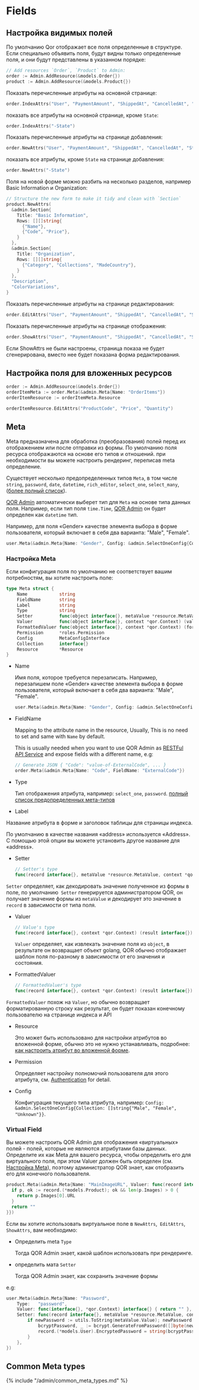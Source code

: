 # Fields

## Настройка видимых полей

По умолчанию Qor отображает все поля определенные в структуре. Если специально объявить поля, будут видны только определенные поля, и они будут представлены в указанном порядке:
```go
// Add resources `Order`, `Product` to Admin:
order := Admin.AddResource(&models.Order{})
product := Admin.AddResource(&models.Product{})
```
Показать перечисленные атрибуты на основной странице:
```go
order.IndexAttrs("User", "PaymentAmount", "ShippedAt", "CancelledAt", "State", "ShippingAddress")
```
показать все атрибуты на основной странице, кроме `State`:
```go
order.IndexAttrs("-State")
```
Показать перечисленные атрибуты на странице добавления:
```go
order.NewAttrs("User", "PaymentAmount", "ShippedAt", "CancelledAt", "State", "ShippingAddress")
```
показать все атрибуты, кроме `State` на странице добавления:
```go
order.NewAttrs("-State")
```
Поля на новой форме можно разбить на несколько разделов, например Basic Information и Organization:
```go
// Structure the new form to make it tidy and clean with `Section`
product.NewAttrs(
  &admin.Section{
    Title: "Basic Information",
    Rows: [][]string{
      {"Name"},
      {"Code", "Price"},
    }
  },
  &admin.Section{
    Title: "Organization",
    Rows: [][]string{
      {"Category", "Collections", "MadeCountry"},
    }
  },
  "Description",
  "ColorVariations",
}
```
Показать перечисленные атрибуты на странице редактирования:
```go
order.EditAttrs("User", "PaymentAmount", "ShippedAt", "CancelledAt", "State", "ShippingAddress")
```
Показать перечисленные атрибуты на странице отображения:
```go
order.ShowAttrs("User", "PaymentAmount", "ShippedAt", "CancelledAt", "State", "ShippingAddress")
```
Если ShowAttrs не были настроены, страница показа не будет сгенерирована, вместо нее будет показана форма редактирования.

## Настройка поля для вложенных ресурсов

```go
order := Admin.AddResource(&models.Order{})
orderItemMeta := order.Meta(&admin.Meta{Name: "OrderItems"})
orderItemResource := orderItemMeta.Resource

orderItemResource.EditAttrs("ProductCode", "Price", "Quantity")
```

## Meta

Meta предназначена для обработка (преобразования) полей перед их отображением или после отправки из формы. По умолчанию поля ресурса отображаются на основе его типов и отношений. при необходимости  вы можете настроить рендеринг, переписав meta определение.

Существует несколько предопределенных типов `Meta`, в том числе `string`, `password`, `date`, `datetime`, `rich_editor`, `select_one`, `select_many`, ([более полный список](#common_meta_types)).

[QOR Admin](../admin/README.md) автоматически выберет тип для `Meta` на основе типа данных поля. Например, если тип поля `time.Time`, [QOR Admin](../admin/README.md) он будет определен как `datetime` тип.

Например, для поля «Gender» качестве элемента выбора в форме пользователя, который включает в себя два варианта: "Male", "Female".

```go
user.Meta(&admin.Meta{Name: "Gender", Config: &admin.SelectOneConfig{Collection: []string{"Male", "Female"}}})
```

### Настройка Meta

Если конфигурация поля по умолчанию не соответствует вашим потребностям, вы хотите настроить поле:

```go
type Meta struct {
    Name            string
    FieldName       string
    Label           string
    Type            string
    Setter          func(object interface{}, metaValue *resource.MetaValue, context *qor.Context)
    Valuer          func(object interface{}, context *qor.Context) (value interface{})
    FormattedValuer func(object interface{}, context *qor.Context) (formattedValue interface{})
    Permission      *roles.Permission
    Config          MetaConfigInterface
    Collection      interface{}
    Resource        *Resource
}
```

* Name

  Имя поля, которое требуется перезаписать.
Например, перезапишем поле «Gender» качестве элемента выбора в форме пользователя, который включает в себя два варианта: "Male", "Female".
  ```go
  user.Meta(&admin.Meta{Name: "Gender", Config: &admin.SelectOneConfig{Collection: []string{"Male", "Female"}}})
  ```

* FieldName

  Mapping to the attribute name in the resource, Usually, This is no need to set and same with `Name` by default.

  This is usually needed when you want to use QOR Admin as [RESTFul API Service](../admin/restful_api.md) and expose fields with a different name, e.g:

  ```go
  // Generate JSON { "Code": "value-of-ExternalCode", ... }
  order.Meta(&admin.Meta{Name: "Code", FieldName: "ExternalCode"})
  ```

* Type

  Тип отображения атрибута, например: `select_one`, `password`. [полный список предопределенных мета-типов](#common_meta_types)

* Label

 Название атрибута в форме и заголовок таблицы для страницы индекса.

  По умолчанию в качестве названия «address» используется «Address». С помощью этой опции вы можете установить другое название для «address».

* Setter

  ```go
  // Setter's type
  func(record interface{}, metaValue *resource.MetaValue, context *qor.Context)
  ```

`Setter` определяет, как декодировать значение полученное из формы в поле, по умолчанию` Setter` генерируется администратором QOR, он получает значение формы из `metaValue` и декодирует это значение в` record` в зависимости от типа поля.

* <a id="valuer"></a>Valuer

  ```go
  // Value's type
  func(record interface{}, context *qor.Context) (result interface{})
  ```

  `Valuer` определяет, как извлекать значение поля из `object`, в результате он возвращает объект golang, QOR обычно отображает шаблон поля по-разному в зависимости от его значения и состояния.
* FormattedValuer

  ```go
  // FormattedValuer's type
  func(record interface{}, context *qor.Context) (result interface{})
  ```

`FormattedValuer` похож на `Valuer`, но обычно возвращает форматированную строку как результат, он будет показан конечному пользователю на странице индекса и API


* Resource

  Это может быть использовано для настройки атрибутов во вложенной форме, обычно это не нужно устанавливать, подробнее: [как настроить атрибут во вложенной форме](../metas/collection-edit.md).

* Permission

  Определяет настройку полномочий пользователя для этого атрибута, см. [Authentication](/admin/authentication.md#authorization-for-fields) for detail.

* Config

  Конфигурация текущего типа атрибута, например: `Config: &admin.SelectOneConfig{Collection: []string{"Male", "Female", "Unknown"}}`. 

### Virtual Field

Вы можете настроить QOR Admin для отображения «виртуальных» полей - полей, которые не являются атрибутами базы данных. 
Определите их как Meta для вашего ресурса, чтобы определить его для виртуального поля, при этом Valuer должен быть определен  (см. [Настройка Meta](#customize-meta)), поэтому администратор QOR знает, как отобразить его для конечного пользователя.

```go
product.Meta(&admin.Meta{Name: "MainImageURL", Valuer: func(record interface{}, context *qor.Context) interface{} {
  if p, ok := record.(*models.Product); ok && len(p.Images) > 0 {
    return p.Images[0].URL
  }
  return ""
}})
```

Если вы хотите использовать виртуальное поле в `NewAttrs`,` EditAttrs`, `ShowAttrs`, вам необходимо:

* Определить meta `Type`

  Тогда QOR Admin знает, какой шаблон использовать при рендеринге.

* определить мата `Setter`

  Тогда QOR Admin знает, как сохранить значение формы

e.g:

```go
user.Meta(&admin.Meta{Name: "Password",
    Type:   "password",
    Valuer: func(interface{}, *qor.Context) interface{} { return "" },
    Setter: func(record interface{}, metaValue *resource.MetaValue, context *qor.Context) {
        if newPassword := utils.ToString(metaValue.Value); newPassword != "" {
            bcryptPassword, _ := bcrypt.GenerateFromPassword([]byte(newPassword), bcrypt.DefaultCost)
            record.(*models.User).EncryptedPassword = string(bcryptPassword)
        }
    },
})
```

## Common Meta types

{% include "/admin/common_meta_types.md" %}

